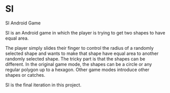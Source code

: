 # SI
SI Android Game

SI is an Android game in which the player is trying to get two shapes to have equal area.

The player simply slides their finger to control the radius of a randomly selected shape and wants to make that shape have equal area to another randomly selected shape.
The tricky part is that the shapes can be different. In the original game mode, the shapes can be a circle or any regular polygon up to a hexagon.
Other game modes introduce other shapes or catches.

SI is the final iteration in this project.
